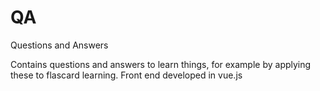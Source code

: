 # QA
Questions and Answers

Contains questions and answers to learn things, for example by applying these to flascard learning.
Front end developed in vue.js

